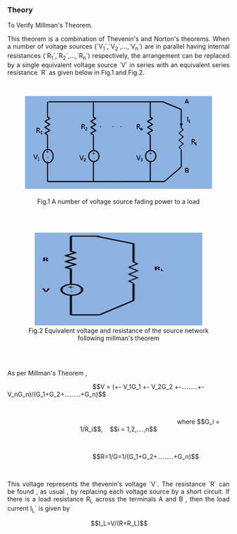 ### Theory
<p><span style="background-color: #ffffff;">To Verify  Millman's Theorem.  &nbsp;</span></p>
							<p style="text-align:justify">This theorem is a combination of Thevenin's and Norton's theorems. When a number of voltage sources (`V<sub>1</sub>`,`V<sub>2</sub>`,...,`V<sub>n</sub>`) are in parallel having internal resistances (`R<sub>1</sub>`,`R<sub>2</sub>`,...,`R<sub>n</sub>`) respectively, the arrangement can be replaced by a single equivalent voltage source `V` in series with an  equivalent series resistance `R` as given below in Fig.1 and Fig.2.</p>
							<br><figure style="text-align:center">
									  <img alt="" src="images/millman_theory1.jpg" style="width:500px;height:210px;">
									  &nbsp;&nbsp;&nbsp;&nbsp;&nbsp;<figcaption> Fig.1&nbsp;A number of voltage source fading power to a load</figcaption>
									</figure>
									<br>
									<br><figure style="text-align:center">
									  <img alt="" src="images/Millman's_theory2.jpg" style="width:380px;height:210px;">
									  <figcaption> Fig.2&nbsp;Equivalent voltage and resistance of the source network following millman's theorem</figcaption>
									</figure>
									<br>
									<br>
							        <p>As per Millman's Theorem ,</p>
									<p>&nbsp;&nbsp;&nbsp;&nbsp;&nbsp;&nbsp;&nbsp;&nbsp;&nbsp;&nbsp;&nbsp;&nbsp;&nbsp;&nbsp;&nbsp;&nbsp;&nbsp;&nbsp;&nbsp;&nbsp;&nbsp;&nbsp;&nbsp;&nbsp;&nbsp;&nbsp;&nbsp;&nbsp;&nbsp;&nbsp;&nbsp;&nbsp;&nbsp;&nbsp;&nbsp;&nbsp;&nbsp;&nbsp;&nbsp;&nbsp;&nbsp;&nbsp;&nbsp;&nbsp;&nbsp;&nbsp;&nbsp;&nbsp; $$V = (+- V_1G_1 +- V_2G_2 +-.........+- V_nG_n)/(G_1+G_2+.........+G_n)$$</p><br>
									<p style="text-align: center;">&nbsp;&nbsp;&nbsp;&nbsp;&nbsp;&nbsp;&nbsp;&nbsp;&nbsp;&nbsp;&nbsp;&nbsp;&nbsp;&nbsp;&nbsp;&nbsp;&nbsp;&nbsp;&nbsp;&nbsp;&nbsp;&nbsp;&nbsp;&nbsp;&nbsp;&nbsp;&nbsp;&nbsp;&nbsp;&nbsp;&nbsp;&nbsp;&nbsp;&nbsp;&nbsp;&nbsp;&nbsp;&nbsp;&nbsp;&nbsp;&nbsp;&nbsp;&nbsp;&nbsp;&nbsp;&nbsp;&nbsp;&nbsp;&nbsp;&nbsp;&nbsp;&nbsp;&nbsp;&nbsp;&nbsp;&nbsp;&nbsp;&nbsp;&nbsp;&nbsp;&nbsp;&nbsp;&nbsp;&nbsp;&nbsp;&nbsp;&nbsp;&nbsp;&nbsp;&nbsp;&nbsp;&nbsp;&nbsp;&nbsp;&nbsp;&nbsp;&nbsp;&nbsp;&nbsp;&nbsp;&nbsp;&nbsp;&nbsp;&nbsp;&nbsp;&nbsp;&nbsp;&nbsp;&nbsp;&nbsp;&nbsp; where $$G_i = 1/R_i$$,&nbsp;&nbsp;&nbsp; $$i = 1,2,....,n$$</p><br></p>
									<p>&nbsp;&nbsp;&nbsp;&nbsp;&nbsp;&nbsp;&nbsp;&nbsp;&nbsp;&nbsp;&nbsp;&nbsp;&nbsp;&nbsp;&nbsp;&nbsp;&nbsp;&nbsp;&nbsp;&nbsp;&nbsp;&nbsp;&nbsp;&nbsp;&nbsp;&nbsp;&nbsp;&nbsp;&nbsp;&nbsp;&nbsp;&nbsp;&nbsp;&nbsp;&nbsp;&nbsp;&nbsp;&nbsp;&nbsp;&nbsp;&nbsp;&nbsp;&nbsp;&nbsp;&nbsp;&nbsp;&nbsp;&nbsp; $$R=1/G=1/(G_1+G_2+.........+G_n)$$</p><br></p>
							<p style="text-align:justify">This voltage represents the thevenin's voltage `V`. The resistance `R` can be found , as usual , by replacing each voltage source by a short circuit. If there is a load resistance R<sub>L</sub> across the terminals A and B , then the load current I<sub>L</sub>` is given by</p> 
							        <p>&nbsp;&nbsp;&nbsp;&nbsp;&nbsp;&nbsp;&nbsp;&nbsp;&nbsp;&nbsp;&nbsp;&nbsp;&nbsp;&nbsp;&nbsp;&nbsp;&nbsp;&nbsp;&nbsp;&nbsp;&nbsp;&nbsp;&nbsp;&nbsp;&nbsp;&nbsp;&nbsp;&nbsp;&nbsp;&nbsp;&nbsp;&nbsp;&nbsp;&nbsp;&nbsp;&nbsp;&nbsp;&nbsp;&nbsp;&nbsp;&nbsp;&nbsp;&nbsp;&nbsp;&nbsp;&nbsp;&nbsp;&nbsp;$$I_L=V/(R+R_L)$$</p>
						<br>
			<script id="MathJax-script" async src="https://cdn.jsdelivr.net/npm/mathjax@3/es5/tex-mml-chtml.js"></script>			
